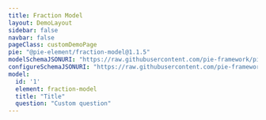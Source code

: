 ```yaml
---
title: Fraction Model
layout: DemoLayout
sidebar: false
navbar: false
pageClass: customDemoPage
pie: "@pie-element/fraction-model@1.1.5"
modelSchemaJSONURI: "https://raw.githubusercontent.com/pie-framework/pie-elements/develop/packages/fraction-model/docs/pie-schema.json"
configureSchemaJSONURI: "https://raw.githubusercontent.com/pie-framework/pie-elements/develop/packages/fraction-model/docs/config-schema.json"
model:
  id: '1'
  element: fraction-model
  title: "Title"
  question: "Custom question"
---
```

